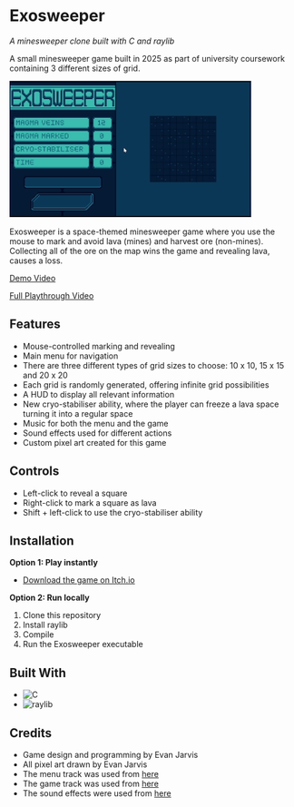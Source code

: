 # Exosweeper
*A minesweeper clone built with C and raylib*

A small minesweeper game built in 2025 as part of university coursework containing 3 different sizes of grid.

![Gameplay Demo](resources/ExosweeperGameplay.gif)

Exosweeper is a space-themed minesweeper game where you use the mouse to mark and avoid lava (mines) and harvest ore (non-mines).
Collecting all of the ore on the map wins the game and revealing lava, causes a loss.

[Demo Video](https://www.youtube.com/watch?v=CzNTPqsLNLI)

[Full Playthrough Video](https://www.youtube.com/watch?v=vwQNdqV7tqk)

## Features
- Mouse-controlled marking and revealing
- Main menu for navigation
- There are three different types of grid sizes to choose: 10 x 10, 15 x 15 and 20 x 20
- Each grid is randomly generated, offering infinite grid possibilities
- A HUD to display all relevant information
- New cryo-stabiliser ability, where the player can freeze a lava space turning it into a regular space
- Music for both the menu and the game
- Sound effects used for different actions
- Custom pixel art created for this game

## Controls
- Left-click to reveal a square
- Right-click to mark a square as lava
- Shift + left-click to use the cryo-stabiliser ability

## Installation
**Option 1: Play instantly**
- [Download the game on Itch.io](https://rosenrgd.itch.io/Exosweeper)

**Option 2: Run locally**
1. Clone this repository  
2. Install raylib
3. Compile
4. Run the Exosweeper executable

## Built With
- ![C](https://img.shields.io/badge/C-00599C?logo=c&logoColor=white)
- ![raylib](https://img.shields.io/badge/raylib-000000?logo=raylib&logoColor=white)

## Credits
- Game design and programming by Evan Jarvis
- All pixel art drawn by Evan Jarvis
- The menu track was used from [here](https://opengameart.org/content/har%C3%A1n)
- The game track was used from [here](https://opengameart.org/content/continue)
- The sound effects were used from [here](https://opengameart.org/content/512-sound-effects-8-bit-style)


